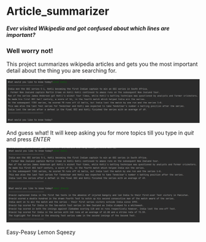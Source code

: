 # Article_summarizer
**_Ever visited Wikipedia and got confused about which lines are important?_**
### Well worry not! 
This project summarizes wikipedia articles and gets you the most important detail about the thing you are searching for.

![Searching for a topic](https://github.com/anuraagmanvi/Article_summarizer/blob/master/Screenshot%20(2).png?raw=true)

And guess what! It will keep asking you for more topics till you type in _quit_ and press _ENTER_

![Searching for multiple topics](https://github.com/anuraagmanvi/Article_summarizer/blob/master/Screenshot%20(3).png?raw=true)

Easy-Peasy Lemon Sqeezy
